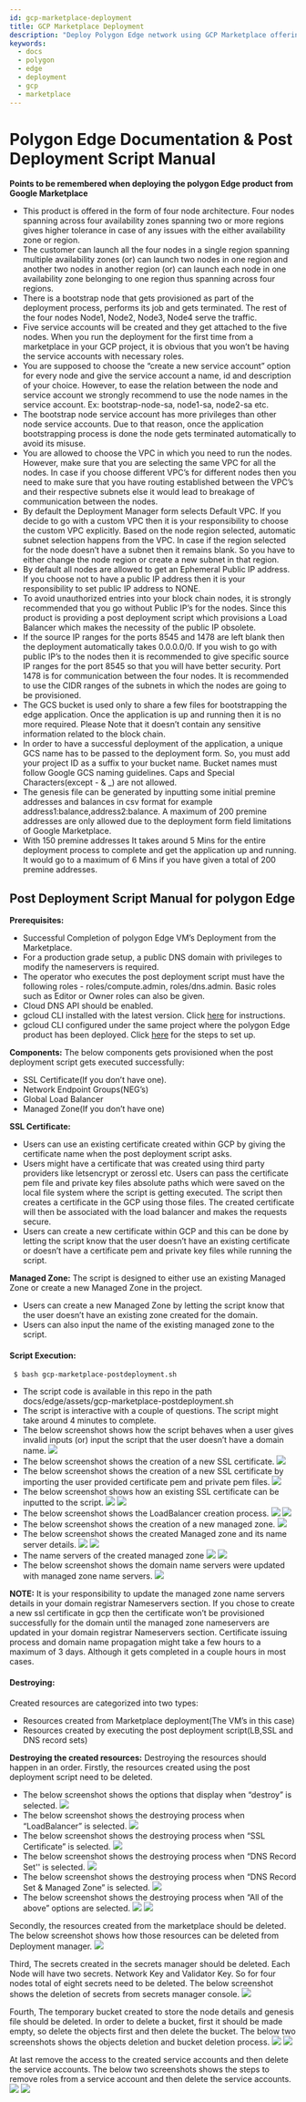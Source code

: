 ```yaml
---
id: gcp-marketplace-deployment
title: GCP Marketplace Deployment
description: "Deploy Polygon Edge network using GCP Marketplace offering."
keywords:
  - docs
  - polygon
  - edge
  - deployment
  - gcp 
  - marketplace
---
```


# Polygon Edge Documentation & Post Deployment Script Manual

**Points to be remembered when deploying the polygon Edge product from Google Marketplace**

- This product is offered in the form of  four node architecture. Four nodes spanning across four availability zones spanning two or more regions gives higher tolerance in case of any issues with the either availability zone or region.
- The customer can launch all the four nodes in a single region spanning multiple availability zones (or) can launch two nodes in one region and another two nodes in another region (or) can launch each node in one availability zone belonging to one region thus spanning across four regions.
- There is a bootstrap node that gets provisioned as  part of the deployment process, performs its job and gets terminated. The rest of the four nodes Node1, Node2, Node3, Node4 serve the traffic.
- Five service accounts will be created and they get attached to the five nodes. When you run the deployment for the first time from a marketplace in your GCP project, it is obvious that you won’t be having the service accounts with necessary roles.
- You are supposed to choose the “create a new service account” option for every node and give the service account a name, id and description of your choice. However, to ease the relation between the node and service account we strongly recommend to use the node names in the service account. Ex: bootstrap-node-sa, node1-sa, node2-sa etc.
- The bootstrap node service account has more privileges than other node service accounts. Due to that reason, once the application bootstrapping process is done the node gets terminated automatically to avoid its misuse.
- You are allowed to choose the VPC in which you need to run the nodes. However, make sure that you are selecting the same VPC for all the nodes. In case if you choose different VPC’s for different nodes then you need to make sure that you have routing established between the VPC’s and their respective subnets else it would lead to breakage of communication between the nodes.
- By default the Deployment Manager form selects Default VPC. If you decide to go with a custom VPC then it is your responsibility to choose the custom VPC explicitly. Based on the node region selected, automatic subnet selection happens from the VPC. In case if the region selected for the node doesn’t have a subnet then it remains blank. So you have to either change the node region or create a new subnet in that region.
- By default all nodes are allowed to get an Ephemeral Public IP address. If you choose not to have a public IP address then it is your responsibility to set public IP address to NONE.
- To avoid unauthorized entries into your block chain nodes, it is strongly recommended that you go without Public IP’s for the nodes. Since this product is providing a post deployment script which provisions a Load Balancer which makes the necessity of the public IP obsolete.
- If the source IP ranges for the ports 8545 and 1478 are left blank then the deployment automatically takes 0.0.0.0/0. If you wish to go with public IP’s to the nodes then it is recommended to give specific source IP ranges for the port 8545 so that you will have better security. Port 1478 is for communication between the four nodes. It is recommended to use the CIDR ranges of the subnets in which the nodes are going to be provisioned.
- The GCS bucket is used only to share a few files for bootstrapping the edge application. Once the application is up and running then it is no more required. Please Note that it doesn’t contain any sensitive information related to the block chain.
- In order to have a successful deployment of the application, a unique GCS name has to be passed to the deployment form. So, you must add your project ID as a suffix to your bucket name. Bucket names must follow Google GCS naming guidelines. Caps and Special Characters(except - & _) are not allowed.
- The genesis file can be generated by inputting some initial premine addresses and balances in csv format for example address1:balance,address2:balance. A maximum of 200 premine addresses are only allowed due to the deployment form field limitations of Google Marketplace.
- With 150 premine addresses It takes around 5 Mins for the entire deployment process to complete and get the application up and running. It would go to a maximum of 6 Mins if you have given a total of 200 premine addresses.

## Post Deployment Script Manual for polygon Edge

**Prerequisites:**
- Successful Completion of polygon Edge VM’s Deployment from the Marketplace.
- For a production grade setup, a public DNS domain with privileges to modify the nameservers is required.
- The operator who executes the post deployment script must have the following roles - roles/compute.admin, roles/dns.admin. Basic roles such as Editor or Owner roles can also be given.
- Cloud DNS API should be enabled.
- gcloud CLI installed with the latest version. Click [here](https://cloud.google.com/sdk/docs/install) for instructions.
- gcloud CLI configured under the same project where the polygon Edge product has been deployed. Click [here](https://cloud.google.com/sdk/docs/configurations) for the steps to set up.

**Components:**
The below components gets provisioned when the post deployment script gets executed successfully:
- SSL Certificate(If you don’t have one).
- Network Endpoint Groups(NEG’s)
- Global Load Balancer
- Managed Zone(If you don’t have one)

**SSL Certificate:**
- Users can use an existing certificate created within GCP by giving the certificate name when the post deployment script asks.
- Users might have a certificate that was created using third party providers like letsencrypt or zerossl etc. Users can pass the certificate pem file and private key files absolute paths which were saved on the local file system where the script is getting executed. The script then creates a certificate in the GCP using those files. The created certificate will then be associated with the load balancer and makes the requests secure.
- Users can create a new certificate within GCP and this can be done by letting the script know that the user doesn’t have an existing certificate or doesn’t have a certificate pem and private key files while running the script.

**Managed Zone:**
The script is designed to either use an existing Managed Zone or create a new Managed Zone in the project.
- Users can create a new Managed Zone by letting the script know that the user doesn’t have an existing zone created for the domain.
- Users can also input the name of the existing managed zone to the script.

#### Script Execution:
     $ bash gcp-marketplace-postdeployment.sh
- The script code is available in this repo in the path docs/edge/assets/gcp-marketplace-postdeployment.sh
- The script is interactive with a couple of questions. The script might take around 4 minutes to complete.
- The below screenshot shows how the script behaves when a user gives invalid inputs (or) input the script that the user doesn’t have a domain name.
  ![](/docs/edge/assets/images/image1.png)
- The below screenshot shows the creation of a new SSL certificate.
  ![](/docs/edge/assets/images/image2.png)
- The below screenshot shows the creation of a new SSL certificate by importing the user provided certificate pem and private pem files.
  ![](/docs/edge/assets/images/image3.png)
- The below screenshot shows how an existing SSL certificate can be inputted to the script.
  ![](/docs/edge/assets/images/image4.png)
  ![](/docs/edge/assets/images/image5.png)
- The below screenshot shows the LoadBalancer creation process.
  ![](/docs/edge/assets/images/image6.png)
  ![](/docs/edge/assets/images/image7.png)
- The below screenshot shows the creation of a new managed zone.
  ![](/docs/edge/assets/images/image8.png)
- The below screenshot shows the created Managed zone and its name server details.
  ![](/docs/edge/assets/images/image9.png)
  ![](/docs/edge/assets/images/image10.png)
- The name servers of the created managed zone
  ![](/docs/edge/assets/images/image11.png)
  ![](/docs/edge/assets/images/image12.png)
- The below screenshot shows the domain name servers were updated with managed zone name servers.
  ![](/docs/edge/assets/images/image13.png)

**NOTE:**
It is your responsibility to update the managed zone name servers details in your domain registrar Nameservers section. If you chose to create a new ssl certificate in gcp then the certificate won’t be provisioned successfully for the domain until the managed zone nameservers are updated in your domain registrar Nameservers section. Certificate issuing process and domain name propagation might take a few hours to a maximum of 3 days. Although it gets completed in a couple hours in most cases.

#### Destroying:
Created resources are categorized into two types:
- Resources created from Marketplace deployment(The VM’s in this case)
- Resources created by executing the post deployment script(LB,SSL and DNS record sets)

**Destroying the created resources:** Destroying the resources should happen in an order. 
Firstly, the resources created using the post deployment script need to be deleted.
- The below screenshot shows the options that display when “destroy” is selected.
  ![](/docs/edge/assets/images/image14.png)
- The below screenshot shows the destroying process when “LoadBalancer” is selected.
  ![](/docs/edge/assets/images/image15.png)
- The below screenshot shows the destroying process when “SSL Certificate” is selected.
  ![](/docs/edge/assets/images/image16.png)
- The below screenshot shows the destroying process when “DNS Record Set'' is selected.
  ![](/docs/edge/assets/images/image17.png)
- The below screenshot shows the destroying process when “DNS Record Set & Managed Zone” is selected.
  ![](/docs/edge/assets/images/image18.png)
- The below screenshot shows the destroying process when “All of the above” options are selected.
  ![](/docs/edge/assets/images/image19.png)
  ![](/docs/edge/assets/images/image20.png)

Secondly, the resources created from the marketplace should be deleted. The below screenshot shows how those resources can be deleted from Deployment manager.
  ![](/docs/edge/assets/images/image21.png)
  
Third, The secrets created in the secrets manager should be deleted. Each Node will have two secrets. Network Key and Validator Key. So for four nodes total of eight secrets need to be deleted. The below screenshot shows the deletion of secrets from secrets manager console.
  ![](/docs/edge/assets/images/image22.png)

Fourth, The temporary bucket created to store the node details and genesis file should be deleted. In order to delete a bucket, first it should be made empty, so delete the objects first and then delete the bucket. The below two screenshots shows the objects deletion and bucket deletion process.
  ![](/docs/edge/assets/images/image23.png)
  ![](/docs/edge/assets/images/image24.png)

At last remove the access to the created service accounts and then delete the service accounts. The below two screenshots shows the steps to remove roles from a service account and then delete the service accounts.
  ![](/docs/edge/assets/images/image25.png)
  ![](/docs/edge/assets/images/image26.png)
